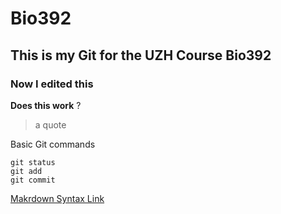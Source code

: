 # Bio392
## This is my Git for the UZH Course Bio392
### Now I edited this 
 
**Does this work** ?
> a quote

Basic Git commands
```
git status
git add
git commit
```

[Makrdown Syntax Link](https://education.github.com/git-cheat-sheet-education.pdf)
